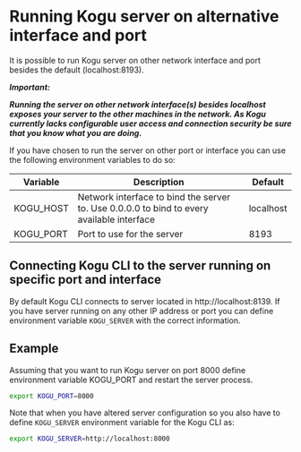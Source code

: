 # Running Kogu server on alternative interface and port

It is possible to run Kogu server on other network interface and port besides the default (localhost:8193).

***Important:***

***Running the server on other network interface(s) besides localhost exposes your server to the other machines in the network. As Kogu currently lacks configurable user access and connection security be sure that you know what you are doing.***

If you have chosen to run the server on other port or interface you can use the following environment variables to do so:

Variable | Description | Default
--- | --- | ---
KOGU_HOST | Network interface to bind the server to. Use 0.0.0.0 to bind to every available interface | localhost
KOGU_PORT | Port to use for the server | 8193


## Connecting Kogu CLI to the server running on specific port and interface

By default Kogu CLI connects to server located in http://localhost:8139. If you have server running on any other IP address or port you can define environment variable ```KOGU_SERVER``` with the correct information.


## Example

Assuming that you want to run Kogu server on port 8000 define environment variable KOGU_PORT and restart the server process.
```bash
export KOGU_PORT=8000
```
Note that when you have altered server configuration so you also have to define ```KOGU_SERVER``` environment variable for the Kogu CLI as:
```bash
export KOGU_SERVER=http://localhost:8000
```
